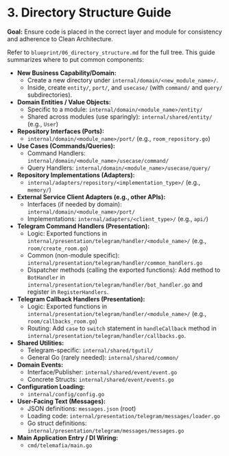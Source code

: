 # 3. Directory Structure Guide

**Goal:** Ensure code is placed in the correct layer and module for consistency and adherence to Clean Architecture.

Refer to `blueprint/06_directory_structure.md` for the full tree. This guide summarizes where to put common components:

*   **New Business Capability/Domain:**
    *   Create a new directory under `internal/domain/<new_module_name>/`.
    *   Inside, create `entity/`, `port/`, and `usecase/` (with `command/` and `query/` subdirectories).
*   **Domain Entities / Value Objects:**
    *   Specific to a module: `internal/domain/<module_name>/entity/`
    *   Shared across modules (use sparingly): `internal/shared/entity/` (e.g., `User`)
*   **Repository Interfaces (Ports):**
    *   `internal/domain/<module_name>/port/` (e.g., `room_repository.go`)
*   **Use Cases (Commands/Queries):**
    *   Command Handlers: `internal/domain/<module_name>/usecase/command/`
    *   Query Handlers: `internal/domain/<module_name>/usecase/query/`
*   **Repository Implementations (Adapters):**
    *   `internal/adapters/repository/<implementation_type>/` (e.g., `memory/`)
*   **External Service Client Adapters (e.g., other APIs):**
    *   Interfaces (if needed by domain): `internal/domain/<module_name>/port/`
    *   Implementations: `internal/adapters/<client_type>/` (e.g., `api/`)
*   **Telegram Command Handlers (Presentation):**
    *   Logic: Exported functions in `internal/presentation/telegram/handler/<module_name>/` (e.g., `room/create_room.go`)
    *   Common (non-module specific): `internal/presentation/telegram/handler/common_handlers.go`
    *   Dispatcher methods (calling the exported functions): Add method to `BotHandler` in `internal/presentation/telegram/handler/bot_handler.go` and register in `RegisterHandlers`.
*   **Telegram Callback Handlers (Presentation):**
    *   Logic: Exported functions in `internal/presentation/telegram/handler/<module_name>/` (e.g., `room/callbacks_room.go`)
    *   Routing: Add `case` to `switch` statement in `handleCallback` method in `internal/presentation/telegram/handler/callbacks.go`.
*   **Shared Utilities:**
    *   Telegram-specific: `internal/shared/tgutil/`
    *   General Go (rarely needed): `internal/shared/common/`
*   **Domain Events:**
    *   Interface/Publisher: `internal/shared/event/event.go`
    *   Concrete Structs: `internal/shared/event/events.go`
*   **Configuration Loading:**
    *   `internal/config/config.go`
*   **User-Facing Text (Messages):**
    *   JSON definitions: `messages.json` (root)
    *   Loading code: `internal/presentation/telegram/messages/loader.go`
    *   Go struct definitions: `internal/presentation/telegram/messages/messages.go`
*   **Main Application Entry / DI Wiring:**
    *   `cmd/telemafia/main.go` 